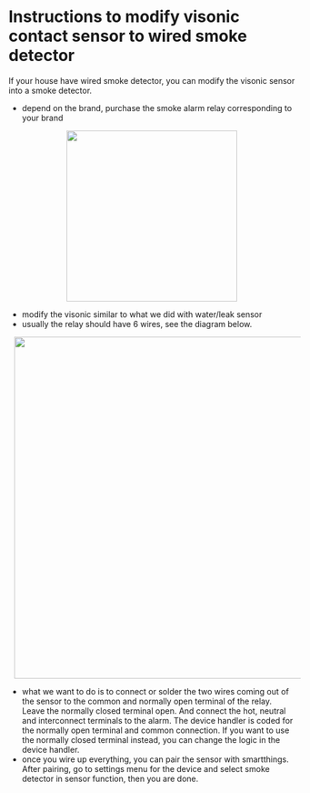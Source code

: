 # Instructions to modify visonic contact sensor to wired smoke detector

If your house have wired smoke detector, you can modify the visonic sensor into a smoke detector. 
  - depend on the brand, purchase the smoke alarm relay corresponding to your brand
  
  <p align="center">
    <img src = "https://github.com/pakmanwg/smartthings-visonic-sensor/blob/master/rm4-relay.jpg" width=300 hspace=10/>
  </p>  
  
  - modify the visonic similar to what we did with water/leak sensor
  - usually the relay should have 6 wires, see the diagram below.
  
  
  <p align="center">
    <img src = "https://github.com/pakmanwg/smartthings-visonic-sensor/blob/master/firex-501-diagram2-large.jpg" width=600 hspace=10/>
  </p>  
  
   - what we want to do is to connect or solder the two wires coming out of the sensor to the common and normally open terminal of the relay. Leave the normally closed terminal open. And connect the hot, neutral and interconnect terminals to the alarm. The device handler is coded for the normally open terminal and common connection. If you want to use the normally closed terminal instead, you can change the logic in the device handler.
   - once you wire up everything, you can pair the sensor with smartthings. After pairing, go to settings menu for the device and select smoke detector in sensor function, then you are done.
